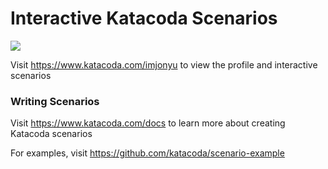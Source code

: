 # Interactive Katacoda Scenarios

[![](http://shields.katacoda.com/katacoda/imjonyu/count.svg)](https://www.katacoda.com/imjonyu "Get your profile on Katacoda.com")

Visit https://www.katacoda.com/imjonyu to view the profile and interactive scenarios

### Writing Scenarios
Visit https://www.katacoda.com/docs to learn more about creating Katacoda scenarios

For examples, visit https://github.com/katacoda/scenario-example
